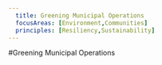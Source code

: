 ```yaml
---
  title: Greening Municipal Operations
  focusAreas: [Environment,Communities]
  principles: [Resiliency,Sustainability]
---
```

#Greening Municipal Operations